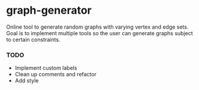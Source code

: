 # graph-generator
Online tool to generate random graphs with varying vertex and edge sets. 
Goal is to implement multiple tools so the user can generate graphs subject to certain constraints.

### TODO
* Implement custom labels
* Clean up comments and refactor
* Add style
